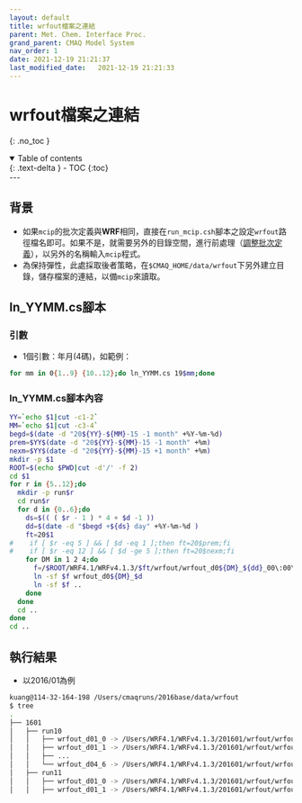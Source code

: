 ```yaml
---
layout: default
title: wrfout檔案之連結
parent: Met. Chem. Interface Proc.
grand_parent: CMAQ Model System
nav_order: 1
date: 2021-12-19 21:21:37
last_modified_date:   2021-12-19 21:21:33
---
```


# wrfout檔案之連結
{: .no_toc }

<details open markdown="block">
  <summary>
    Table of contents
  </summary>
  {: .text-delta }
- TOC
{:toc}
</details>
---

## 背景
- 如果`mcip`的批次定義與**WRF**相同，直接在`run_mcip.csh`腳本之設定`wrfout`路徑檔名即可。如果不是，就需要另外的目錄空間，進行前處理（[調整批次定義](https://sinotec2.github.io/Focus-on-Air-Quality/GridModels/MCIP/add_xtime/)），以另外的名稱輸入`mcip`程式。
- 為保持彈性，此處採取後者策略，在`$CMAQ_HOME/data/wrfout`下另外建立目錄，儲存檔案的連結，以備`mcip`來讀取。

## ln_YYMM.cs腳本

### 引數
- 1個引數：年月(4碼)，如範例：

```bash
for mm in 0{1..9} {10..12};do ln_YYMM.cs 19$mm;done
```

### ln_YYMM.cs腳本內容

```bash
YY=`echo $1|cut -c1-2`
MM=`echo $1|cut -c3-4`
begd=$(date -d "20${YY}-${MM}-15 -1 month" +%Y-%m-%d)
prem=$YY$(date -d "20${YY}-${MM}-15 -1 month" +%m)
nexm=$YY$(date -d "20${YY}-${MM}-15 +1 month" +%m)
mkdir -p $1
ROOT=$(echo $PWD|cut -d'/' -f 2)
cd $1
for r in {5..12};do 
  mkdir -p run$r
  cd run$r
  for d in {0..6};do 
    ds=$(( ( $r - 1 ) * 4 + $d -1 ))
    dd=$(date -d "$begd +${ds} day" +%Y-%m-%d )
    ft=20$1
#    if [ $r -eq 5 ] && [ $d -eq 1 ];then ft=20$prem;fi
#    if [ $r -eq 12 ] && [ $d -ge 5 ];then ft=20$nexm;fi
    for DM in 1 2 4;do 
      f=/$ROOT/WRF4.1/WRFv4.1.3/$ft/wrfout/wrfout_d0${DM}_${dd}_00\:00\:00
      ln -sf $f wrfout_d0${DM}_$d
      ln -sf $f ..
    done
  done
  cd ..
done
cd ..
```

## 執行結果
- 以2016/01為例

```bash
kuang@114-32-164-198 /Users/cmaqruns/2016base/data/wrfout
$ tree
.
├── 1601
│   ├── run10
│   │   ├── wrfout_d01_0 -> /Users/WRF4.1/WRFv4.1.3/201601/wrfout/wrfout_d01_2016-01-19_00:00:00
│   │   ├── wrfout_d01_1 -> /Users/WRF4.1/WRFv4.1.3/201601/wrfout/wrfout_d01_2016-01-20_00:00:00
│   │   ├── ...
│   │   └── wrfout_d04_6 -> /Users/WRF4.1/WRFv4.1.3/201601/wrfout/wrfout_d04_2016-01-25_00:00:00
│   ├── run11
│   │   ├── wrfout_d01_0 -> /Users/WRF4.1/WRFv4.1.3/201601/wrfout/wrfout_d01_2016-01-23_00:00:00
│   │   ├── wrfout_d01_1 -> /Users/WRF4.1/WRFv4.1.3/201601/wrfout/wrfout_d01_2016-01-24_00:00:00
```